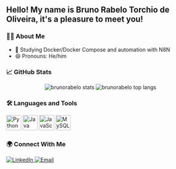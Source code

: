 ## Hello! My name is Bruno Rabelo Torchio de Oliveira, it's a pleasure to meet you!

### 👨‍💻 About Me
- 🌱 Studying Docker/Docker Compose and automation with N8N
- 😄 Pronouns: He/him

### 📈 GitHub Stats

<p align="center">
  <img src="https://github-readme-stats.vercel.app/api?username=Wheremst&show_icons=true&theme=highcontrast" alt="brunorabelo stats" />
  <img src="https://github-readme-stats.vercel.app/api/top-langs/?username=Wheremst&layout=compact&theme=highcontrast" alt="brunorabelo top langs" />
</p>

### 🛠️ Languages and Tools

<p align="left">
  <img src="https://cdn.jsdelivr.net/gh/devicons/devicon/icons/python/python-original.svg" alt="Python" width="40" height="40"/>
  <img src="https://cdn.jsdelivr.net/gh/devicons/devicon/icons/java/java-original.svg" alt="Java" width="40" height="40"/>
  <img src="https://cdn.jsdelivr.net/gh/devicons/devicon/icons/javascript/javascript-original.svg" alt="JavaScript" width="40" height="40"/>
  <img src="https://cdn.jsdelivr.net/gh/devicons/devicon/icons/mysql/mysql-original.svg" alt="MySQL" width="40" height="40"/>
</p>

### 🌍 Connect With Me

<p align="left">
  <a href="https://www.linkedin.com/in/bruno-rabelo-torchio-de-oliveira-92835a2a8/" target="_blank">
    <img src="https://img.shields.io/badge/LinkedIn-blue?logo=linkedin&logoColor=white" alt="LinkedIn"/>
  </a>
  <a href="mailto:brunotorchio2005@gmail.com">
    <img src="https://img.shields.io/badge/Email-D14836?logo=gmail&logoColor=white" alt="Email"/>
  </a>
</p>
